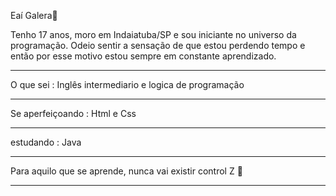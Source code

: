 Eaí Galera👋

Tenho 17 anos, moro em Indaiatuba/SP e sou iniciante no universo da programação.
Odeio sentir a sensação de que estou perdendo tempo e então por esse motivo estou sempre em constante aprendizado.
_________________
O que sei : 
Inglês intermediario e
logica de programação 
_________________
Se aperfeiçoando : 
Html e
Css 
_________________ 
estudando :
Java 
_________________
Para aquilo que se aprende, nunca vai existir control Z 💓
_________________
